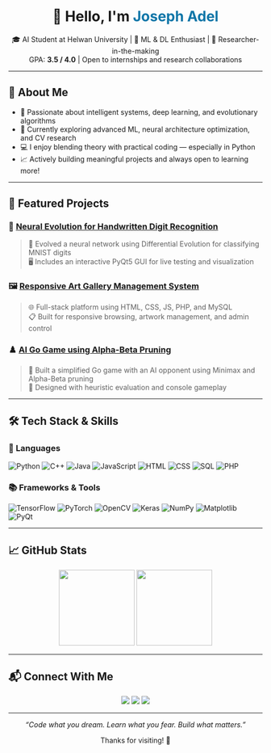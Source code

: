 <h1 align="center">👋 Hello, I'm <span style="color:#0e76a8">Joseph Adel</span></h1>

<p align="center">
🎓 AI Student at Helwan University | 🧠 ML & DL Enthusiast | 🔬 Researcher-in-the-making  
<br>GPA: <strong>3.5 / 4.0</strong> | Open to internships and research collaborations  
</p>

---

## 🌟 About Me

- 🤖 Passionate about intelligent systems, deep learning, and evolutionary algorithms  
- 🔭 Currently exploring advanced ML, neural architecture optimization, and CV research  
- 💻 I enjoy blending theory with practical coding — especially in Python  
- 📈 Actively building meaningful projects and always open to learning more!

---

## 🚀 Featured Projects

### 🔢 [Neural Evolution for Handwritten Digit Recognition](https://github.com/josephadel25/Handwritten-Digit-Recognition-using-DE)
> 🧬 Evolved a neural network using Differential Evolution for classifying MNIST digits  
> 🖥️ Includes an interactive PyQt5 GUI for live testing and visualization

### 🖼️ [Responsive Art Gallery Management System](https://github.com/josephadel25/Art-Gallery)
> 🌐 Full-stack platform using HTML, CSS, JS, PHP, and MySQL  
> 📋 Built for responsive browsing, artwork management, and admin control

### ♟️ [AI Go Game using Alpha-Beta Pruning](https://github.com/josephadel25/Ai-Go-Play-Alpha-beta-pruning)
> 🎯 Built a simplified Go game with an AI opponent using Minimax and Alpha-Beta pruning  
> 🧠 Designed with heuristic evaluation and console gameplay

---

## 🛠️ Tech Stack & Skills

### 💬 Languages
![Python](https://img.shields.io/badge/Python-3776AB?style=for-the-badge&logo=python&logoColor=white)
![C++](https://img.shields.io/badge/C++-00599C?style=for-the-badge&logo=c%2B%2B&logoColor=white)
![Java](https://img.shields.io/badge/Java-ED8B00?style=for-the-badge&logo=java&logoColor=white)
![JavaScript](https://img.shields.io/badge/JavaScript-F7DF1E?style=for-the-badge&logo=javascript&logoColor=black)
![HTML](https://img.shields.io/badge/HTML-E34F26?style=for-the-badge&logo=html5&logoColor=white)
![CSS](https://img.shields.io/badge/CSS-1572B6?style=for-the-badge&logo=css3&logoColor=white)
![SQL](https://img.shields.io/badge/SQL-336791?style=for-the-badge&logo=mysql&logoColor=white)
![PHP](https://img.shields.io/badge/PHP-777BB4?style=for-the-badge&logo=php&logoColor=white)

### 📚 Frameworks & Tools
![TensorFlow](https://img.shields.io/badge/TensorFlow-FF6F00?style=for-the-badge&logo=tensorflow&logoColor=white)
![PyTorch](https://img.shields.io/badge/PyTorch-EE4C2C?style=for-the-badge&logo=PyTorch&logoColor=white)
![OpenCV](https://img.shields.io/badge/OpenCV-27338e?style=for-the-badge&logo=opencv&logoColor=white)
![Keras](https://img.shields.io/badge/Keras-D00000?style=for-the-badge&logo=keras&logoColor=white)
![NumPy](https://img.shields.io/badge/NumPy-013243?style=for-the-badge&logo=numpy&logoColor=white)
![Matplotlib](https://img.shields.io/badge/Matplotlib-11557c?style=for-the-badge&logo=matplotlib&logoColor=white)
![PyQt](https://img.shields.io/badge/PyQt-41CD52?style=for-the-badge&logo=qt&logoColor=white)

---

## 📈 GitHub Stats

<p align="center">
  <img src="https://github-readme-stats.vercel.app/api?username=josephadel25&show_icons=true&theme=radical" height="150"/>
  <img src="https://github-readme-stats.vercel.app/api/top-langs/?username=josephadel25&layout=compact&theme=radical" height="150"/>
</p>

---

## 📬 Connect With Me

<p align="center">
  <a href="mailto:josephadel404@gmail.com"><img src="https://img.shields.io/badge/email-D14836?style=for-the-badge&logo=gmail&logoColor=white"/></a>
  <a href="https://www.linkedin.com/in/josephadel1/"><img src="https://img.shields.io/badge/linkedin-0e76a8?style=for-the-badge&logo=linkedin&logoColor=white"/></a>
  <a href="https://github.com/josephadel25"><img src="https://img.shields.io/badge/github-333?style=for-the-badge&logo=github&logoColor=white"/></a>
</p>

---

<p align="center"><i>“Code what you dream. Learn what you fear. Build what matters.”</i></p>
<p align="center">Thanks for visiting! 🌟</p>
